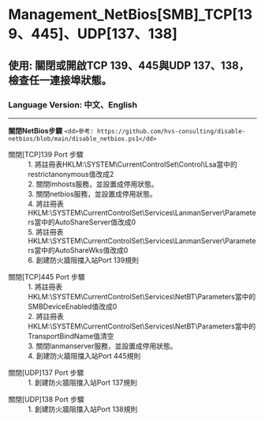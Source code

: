 # Management_NetBios[SMB]_TCP[139、445]、UDP[137、138]

## 使用: 關閉或開啟TCP 139、445與UDP 137、138，檢查任一連接埠狀態。

### Language Version: 中文、English
________________________________________________________________________________________________________________


**關閉NetBios步驟**
``<dd>參考: https://github.com/hvs-consulting/disable-netbios/blob/main/disable_netbios.ps1</dd>``


<dl>
	<dt>關閉[TCP]139 Port 步驟</dt>
	<dd>1. 將註冊表HKLM:\SYSTEM\CurrentControlSet\Control\Lsa當中的restrictanonymous值改成2</dd>
	<dd>2. 關閉lmhosts服務，並設置成停用狀態。</dd>
	<dd>3. 關閉netbios服務，並設置成停用狀態。</dd>
	<dd>4. 將註冊表HKLM:\SYSTEM\CurrentControlSet\Services\LanmanServer\Parameters當中的AutoShareServer值改成0</dd>
	<dd>5. 將註冊表HKLM:\SYSTEM\CurrentControlSet\Services\LanmanServer\Parameters當中的AutoShareWks值改成0</dd>
	<dd>6. 創建防火牆阻擋入站Port 139規則</dd>
</dl>

<dl>
	<dt>關閉[TCP]445 Port 步驟</dt>
	<dd>1. 將註冊表HKLM:\SYSTEM\CurrentControlSet\Services\NetBT\Parameters當中的SMBDeviceEnabled值改成0</dd>
	<dd>2. 將註冊表HKLM:\SYSTEM\CurrentControlSet\Services\NetBT\Parameters當中的TransportBindName值清空</dd>
	<dd>3. 關閉lanmanserver服務，並設置成停用狀態。</dd>
	<dd>4. 創建防火牆阻擋入站Port 445規則</dd>
</dl>

<dl>
	<dt>關閉[UDP]137 Port 步驟</dt>
	<dd>1. 創建防火牆阻擋入站Port 137規則</dd>
</dl>

<dl>
	<dt>關閉[UDP]138 Port 步驟</dt>
	<dd>1. 創建防火牆阻擋入站Port 138規則</dd>
</dl>
